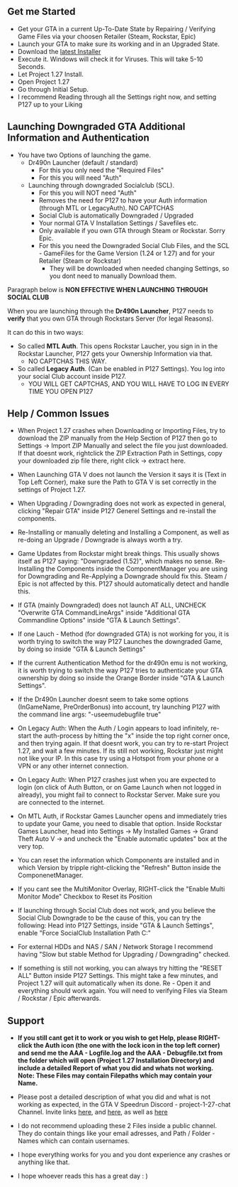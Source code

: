 ﻿
## Get me Started

* Get your GTA in a current Up-To-Date State by Repairing / Verifying Game Files via your choosen Retailer (Steam, Rockstar, Epic)
* Launch your GTA to make sure its working and in an Upgraded State.
* Download the [latest Installer](https://github.com/TwosHusbandS/Project-127/raw/master/Installer/Project_127_Installer_Latest.exe)
* Execute it. Windows will check it for Viruses. This will take 5-10 Seconds.
* Let Project 1.27 Install.
* Open Project 1.27
* Go through Initial Setup.
* I recommend Reading through all the Settings right now, and setting P127 up to your Liking


## Launching Downgraded GTA Additional Information and Authentication

* You have two Options of launching the game.
  * Dr490n Launcher (default / standard)
    * For this you only need the "Required Files"
	* For this you will need "Auth"
  * Launching through downgraded Socialclub (SCL).
    * For this you will NOT need "Auth"
	* Removes the need for P127 to have your Auth information (through MTL or LegacyAuth). NO CAPTCHAS
    * Social Club is automatically Downgraded / Upgraded
	* Your normal GTA V Installation Settings / Savefiles etc.
    * Only available if you own GTA through Steam or Rockstar. Sorry Epic.
    * For this you need the Downgraded Social Club Files, and the SCL - GameFiles for the Game Version (1.24 or 1.27) and for your Retailer (Steam or Rockstar)
	  * They will be downloaded when needed changing Settings, so you dont need to manually Download them.


Paragraph below is **NON EFFECTIVE WHEN LAUNCHING THROUGH SOCIAL CLUB**

When you are launching through the **Dr490n Launcher**, P127 needs to **verify** that you own GTA through Rockstars Server (for legal Reasons).

It can do this in two ways:
* So called **MTL Auth**. This opens Rockstar Laucher, you sign in in the Rockstar Launcher, P127 gets your Ownership Information via that.
  * NO CAPTCHAS THIS WAY.
* So called **Legacy Auth**. (Can be enabled in P127 Settings). You log into your social Club account inside P127.
  * YOU WILL GET CAPTCHAS, AND YOU WILL HAVE TO LOG IN EVERY TIME YOU OPEN P127

## Help / Common Issues

* When Project 1.27 crashes when Downloading or Importing Files, try to download the ZIP manually from the Help Section of P127 then go to Settings -> Import ZIP Manually and select the file you just downloaded. If that doesnt work, rightclick the ZIP Extraction Path in Settings, copy your downloaded zip file there, right click -> extract here.

* When Launching GTA V does not launch the Version it says it is (Text in Top Left Corner), make sure the Path to GTA V is set correctly in the settings of Project 1.27.

* When Upgrading / Downgrading does not work as expected in general, clicking \"Repair GTA\" inside P127 Generel Settings and re-install the components.

* Re-Installing or manually deleting and Installing a Component, as well as re-doing an Upgrade / Downgrade is always worth a try.

* Game Updates from Rockstar might break things. This usually shows itself as P127 saying: "Downgraded (1.52)", which makes no sense. Re-Installing the Components inside the ComponentManager you are using for Downgrading and Re-Applying a Downgrade should fix this. Steam / Epic is not affected by this. P127 should automatically detect and handle this.

* If GTA (mainly Downgraded) does not launch AT ALL, UNCHECK "Overwrite GTA CommandLineArgs" inside "Additional GTA Commandline Options" inside "GTA & Launch Settings".

* If one Lauch - Method (for downgraded GTA) is not working for you, it is worth trying to switch the way P127 Launches the downgraded Game, by doing so inside "GTA & Launch Settings"

* If the current Authentication Method for the dr490n emu is not working, it is worth trying to switch the way P127 tries to authenticate your GTA ownership by doing so inside the Orange Border inside "GTA & Launch Settings".

* If the Dr490n Launcher doesnt seem to take some options (InGameName, PreOrderBonus) into account, try launching P127 with the command line args: "-useemudebugfile true"

* On Legacy Auth: When the Auth / Login appears to load infinitely, re-start the auth-process by hitting the "x" inside the top right corner once, and then trying again. If that doesnt work, you can try to re-start Project 1.27, and wait a few  minutes. If its still not working, Rockstar just might not like your IP. In this case try using a Hotspot from your phone or a VPN or any other internet connection.

* On Legacy Auth: When P127 crashes just when you are expected to login (on click of Auth Button, or on Game Launch when not logged in already), you might fail to connect to Rockstar Server. Make sure you are connected to the internet.

* On MTL Auth, if Rockstar Games Launcher opens and immediately tries to update your Game, you need to disable that option. Inside Rockstar Games Launcher, head into Settings -> My Installed Games -> Grand Theft Auto V -> and uncheck the "Enable automatic updates" box at the very top.

* You can reset the information which Components are installed and in which Version by tripple right-clicking the "Refresh" Button inside the ComponenetManager.

* If you cant see the MultiMonitor Overlay, RIGHT-click the \"Enable Multi Monitor Mode\" Checkbox to Reset its Position
			
* If launching through Social Club does not work, and you believe the Social Club Downgrade to be the cause of this, you can try the following: Head into P127 Settings, inside "GTA & Launch Settings", enable "Force SocialClub Installation Path C:"

* For external HDDs and NAS / SAN / Network Storage I recommend having "Slow but stable Method for Upgrading / Downgrading" checked.

* If something is still not working, you can always try hitting the "RESET ALL" Button inside P127 Settings. This might take a few minutes, and Project 1.27 will quit automatically when its done. Re - Open it and everything should work again. You will need to verifying Files via Steam / Rockstar / Epic afterwards.

## Support

* **If you still cant get it to work or you wish to get Help, please RIGHT-click the Auth icon (the one with the lock icon in the top left corner) and send me the AAA - Logfile.log and the AAA - Debugfile.txt from the folder which will open (Project 1.27 Installation Directory) and include a detailed Report of what you did and whats not working. Note: These Files may contain Filepaths which may contain your Name.**

* Please post a detailed description of what you did and what is not working as expected, in the GTA V Speedrun Discord - project-1-27-chat Channel. Invite links [here](https://discord.gg/3qjGGBM), and [here](https://discord.gg/rRrTGUV), as well as [here](https://discord.com/invite/zQt8wZg)

* I do not recommend uploading these 2 Files inside a public channel. They do contain things like your email adresses, and Path / Folder - Names which can contain usernames.

* I hope everything works for you and you dont experience any crashes or anything like that.

* I hope whoever reads this has a great day : )
